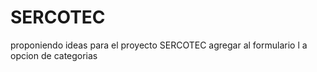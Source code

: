 # SERCOTEC
proponiendo ideas para el proyecto SERCOTEC
agregar al formulario l a opcion de categorias 
